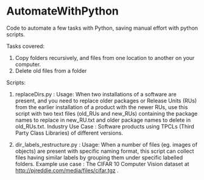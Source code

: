 # AutomateWithPython
Code to automate a few tasks with Python, saving manual effort with python scripts.

Tasks covered:
1. Copy folders recursively, and files from one location to another on your computer.
2. Delete old files from a folder

Scripts:
1. replaceDirs.py : Usage:
When two installations of a software are present, and you need to replace older packages or Release Units (RUs) from the earlier installation of a product with the newer RUs, use this script with two text files (old_RUs and new_RUs) containing the package names to replace in new_RU.txt and older package names to delete in old_RUs.txt.  Industry Use Case : Software products using TPCLs (Third Party Class Libraries) of different versions.


2. dir_labels_restructure.py : Usage:
When a number of files (eg. images of objects) are present with specific naming format, this script can collect files having similar labels by grouping them under specific labelled folders. Example use case : The CIFAR 10 Computer Vision dataset at http://pjreddie.com/media/files/cifar.tgz  .
